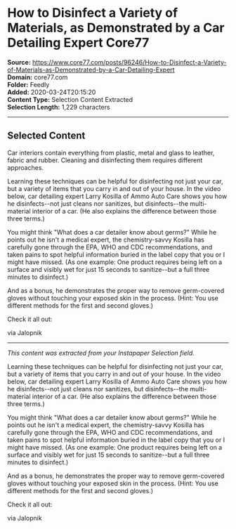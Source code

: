 # How to Disinfect a Variety of Materials, as Demonstrated by a Car Detailing Expert Core77

**Source:** https://www.core77.com/posts/96246/How-to-Disinfect-a-Variety-of-Materials-as-Demonstrated-by-a-Car-Detailing-Expert  
**Domain:** core77.com  
**Folder:** Feedly  
**Added:** 2020-03-24T20:15:20  
**Content Type:** Selection Content Extracted  
**Selection Length:** 1,229 characters  


---

## Selected Content

Car interiors contain everything from plastic, metal and glass to leather, fabric and rubber. Cleaning and disinfecting them requires different approaches.

Learning these techniques can be helpful for disinfecting not just your car, but a variety of items that you carry in and out of your house. In the video below, car detailing expert Larry Kosilla of Ammo Auto Care shows you how he disinfects--not just cleans nor sanitizes, but disinfects--the multi-material interior of a car. (He also explains the difference between those three terms.)

You might think "What does a car detailer know about germs?" While he points out he isn't a medical expert, the chemistry-savvy Kosilla has carefully gone through the EPA, WHO and CDC recommendations, and taken pains to spot helpful information buried in the label copy that you or I might have missed. (As one example: One product requires being left on a surface and visibly wet for just 15 seconds to sanitize--but a full three minutes to disinfect.)

And as a bonus, he demonstrates the proper way to remove germ-covered gloves without touching your exposed skin in the process. (Hint: You use different methods for the first and second gloves.)

Check it all out:

via Jalopnik

---

*This content was extracted from your Instapaper Selection field.*

Learning these techniques can be helpful for disinfecting not just your car, but a variety of items that you carry in and out of your house. In the video below, car detailing expert Larry Kosilla of Ammo Auto Care shows you how he disinfects--not just cleans nor sanitizes, but disinfects--the multi-material interior of a car. (He also explains the difference between those three terms.)

You might think "What does a car detailer know about germs?" While he points out he isn't a medical expert, the chemistry-savvy Kosilla has carefully gone through the EPA, WHO and CDC recommendations, and taken pains to spot helpful information buried in the label copy that you or I might have missed. (As one example: One product requires being left on a surface and visibly wet for just 15 seconds to sanitize--but a full three minutes to disinfect.)

And as a bonus, he demonstrates the proper way to remove germ-covered gloves without touching your exposed skin in the process. (Hint: You use different methods for the first and second gloves.)

Check it all out:

via Jalopnik
